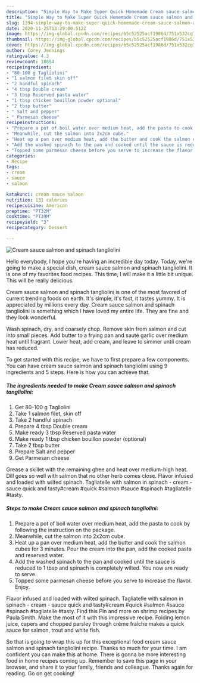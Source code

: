 ```yaml
---
description: "Simple Way to Make Super Quick Homemade Cream sauce salmon and spinach tangliolini"
title: "Simple Way to Make Super Quick Homemade Cream sauce salmon and spinach tangliolini"
slug: 1394-simple-way-to-make-super-quick-homemade-cream-sauce-salmon-and-spinach-tangliolini
date: 2020-11-25T13:29:00.512Z
image: https://img-global.cpcdn.com/recipes/b5c52525acf1986d/751x532cq70/cream-sauce-salmon-and-spinach-tangliolini-recipe-main-photo.jpg
thumbnail: https://img-global.cpcdn.com/recipes/b5c52525acf1986d/751x532cq70/cream-sauce-salmon-and-spinach-tangliolini-recipe-main-photo.jpg
cover: https://img-global.cpcdn.com/recipes/b5c52525acf1986d/751x532cq70/cream-sauce-salmon-and-spinach-tangliolini-recipe-main-photo.jpg
author: Corey Jennings
ratingvalue: 4.3
reviewcount: 18694
recipeingredient:
- "80-100 g Tagliolini"
- "1 salmon filet skin off"
- "2 handful spinach"
- "4 tbsp Double cream"
- "3 tbsp Reserved pasta water"
- "1 tbsp chicken bouillon powder optional"
- "2 tbsp butter"
- " Salt and pepper"
- " Parmesan cheese"
recipeinstructions:
- "Prepare a pot of boil water over medium heat, add the pasta to cook by following the instruction on the package."
- "Meanwhile, cut the salmon into 2x2cm cube."
- "Heat up a pan over medium heat, add the butter and cook the salmon cubes for 3 minutes. Pour the cream into the pan, add the cooked pasta and reserved water."
- "Add the washed spinach to the pan and cooked until the sauce is reduced to 1 tbsp and spinach is completely wilted. You now are ready to serve."
- "Topped some parmesan cheese before you serve to increase the flavor. Enjoy."
categories:
- Recipe
tags:
- cream
- sauce
- salmon

katakunci: cream sauce salmon 
nutrition: 131 calories
recipecuisine: American
preptime: "PT32M"
cooktime: "PT39M"
recipeyield: "3"
recipecategory: Dessert

---
```



![Cream sauce salmon and spinach tangliolini](https://img-global.cpcdn.com/recipes/b5c52525acf1986d/751x532cq70/cream-sauce-salmon-and-spinach-tangliolini-recipe-main-photo.jpg)

Hello everybody, I hope you're having an incredible day today. Today, we're going to make a special dish, cream sauce salmon and spinach tangliolini. It is one of my favorites food recipes. This time, I will make it a little bit unique. This will be really delicious.

Cream sauce salmon and spinach tangliolini is one of the most favored of current trending foods on earth. It's simple, it's fast, it tastes yummy. It is appreciated by millions every day. Cream sauce salmon and spinach tangliolini is something which I have loved my entire life. They are fine and they look wonderful.

Wash spinach, dry, and coarsely chop. Remove skin from salmon and cut into small pieces. Add butter to a frying pan and sauté garlic over medium heat until fragrant. Lower heat, add cream, and leave to simmer until cream has reduced.


To get started with this recipe, we have to first prepare a few components. You can have cream sauce salmon and spinach tangliolini using 9 ingredients and 5 steps. Here is how you can achieve that.

<!--inarticleads1-->

##### The ingredients needed to make Cream sauce salmon and spinach tangliolini:

1. Get 80-100 g Tagliolini
1. Take 1 salmon filet, skin off
1. Take 2 handful spinach
1. Prepare 4 tbsp Double cream
1. Make ready 3 tbsp Reserved pasta water
1. Make ready 1 tbsp chicken bouillon powder (optional)
1. Take 2 tbsp butter
1. Prepare  Salt and pepper
1. Get  Parmesan cheese


Grease a skillet with the remaining ghee and heat over medium-high heat. Dill goes so well with salmon that no other herb comes close. Flavor infused and loaded with wilted spinach. Tagliatelle with salmon in spinach - cream - sauce quick and tasty#cream #quick #salmon #sauce #spinach #tagliatelle #tasty. 

<!--inarticleads2-->

##### Steps to make Cream sauce salmon and spinach tangliolini:

1. Prepare a pot of boil water over medium heat, add the pasta to cook by following the instruction on the package.
1. Meanwhile, cut the salmon into 2x2cm cube.
1. Heat up a pan over medium heat, add the butter and cook the salmon cubes for 3 minutes. Pour the cream into the pan, add the cooked pasta and reserved water.
1. Add the washed spinach to the pan and cooked until the sauce is reduced to 1 tbsp and spinach is completely wilted. You now are ready to serve.
1. Topped some parmesan cheese before you serve to increase the flavor. Enjoy.


Flavor infused and loaded with wilted spinach. Tagliatelle with salmon in spinach - cream - sauce quick and tasty#cream #quick #salmon #sauce #spinach #tagliatelle #tasty. Find this Pin and more on shrimp recipes by Paula Smith. Make the most of it with this impressive recipe. Folding lemon juice, capers and chopped parsley through crème fraîche makes a quick sauce for salmon, trout and white fish. 

So that is going to wrap this up for this exceptional food cream sauce salmon and spinach tangliolini recipe. Thanks so much for your time. I am confident you can make this at home. There is gonna be more interesting food in home recipes coming up. Remember to save this page in your browser, and share it to your family, friends and colleague. Thanks again for reading. Go on get cooking!
